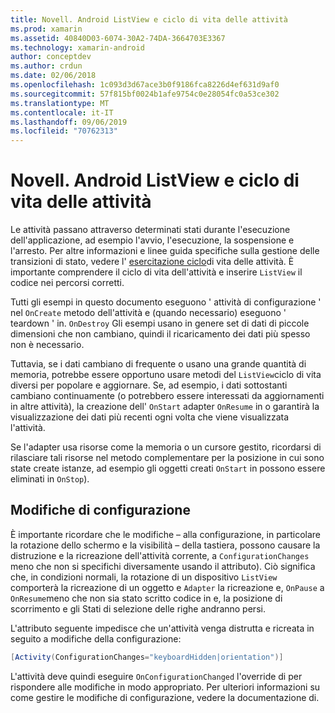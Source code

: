```yaml
---
title: Novell. Android ListView e ciclo di vita delle attività
ms.prod: xamarin
ms.assetid: 40840D03-6074-30A2-74DA-3664703E3367
ms.technology: xamarin-android
author: conceptdev
ms.author: crdun
ms.date: 02/06/2018
ms.openlocfilehash: 1c093d3d67ace3b0f9186fca8226d4ef631d9af0
ms.sourcegitcommit: 57f815bf0024b1afe9754c0e28054fc0a53ce302
ms.translationtype: MT
ms.contentlocale: it-IT
ms.lasthandoff: 09/06/2019
ms.locfileid: "70762313"
---
```

# <a name="xamarinandroid-listview-and-the-activity-lifecycle"></a>Novell. Android ListView e ciclo di vita delle attività

Le attività passano attraverso determinati stati durante l'esecuzione dell'applicazione, ad esempio l'avvio, l'esecuzione, la sospensione e l'arresto. Per altre informazioni e linee guida specifiche sulla gestione delle transizioni di stato, vedere l' [esercitazione ciclo](~/android/app-fundamentals/activity-lifecycle/index.md)di vita delle attività.
È importante comprendere il ciclo di vita dell'attività e inserire `ListView` il codice nei percorsi corretti.

Tutti gli esempi in questo documento eseguono ' attività di configurazione ' nel `OnCreate` metodo dell'attività e (quando necessario) eseguono ' teardown ' in. `OnDestroy` Gli esempi usano in genere set di dati di piccole dimensioni che non cambiano, quindi il ricaricamento dei dati più spesso non è necessario.

Tuttavia, se i dati cambiano di frequente o usano una grande quantità di memoria, potrebbe essere opportuno usare metodi del `ListView`ciclo di vita diversi per popolare e aggiornare. Se, ad esempio, i dati sottostanti cambiano continuamente (o potrebbero essere interessati da aggiornamenti in altre attività), la creazione dell' `OnStart` adapter `OnResume` in o garantirà la visualizzazione dei dati più recenti ogni volta che viene visualizzata l'attività.

Se l'adapter usa risorse come la memoria o un cursore gestito, ricordarsi di rilasciare tali risorse nel metodo complementare per la posizione in cui sono state create istanze, ad esempio gli oggetti creati `OnStart` in possono essere eliminati in `OnStop`).

## <a name="configuration-changes"></a>Modifiche di configurazione

È importante ricordare che le modifiche &ndash; alla configurazione, in particolare la rotazione dello schermo e la visibilità &ndash; della tastiera, possono causare la distruzione e la ricreazione dell'attività corrente, a `ConfigurationChanges` meno che non si specifichi diversamente usando il attributo). Ciò significa che, in condizioni normali, la rotazione di un dispositivo `ListView` comporterà la ricreazione di un oggetto e `Adapter` la ricreazione e, `OnPause` a `OnResume`meno che non sia stato scritto codice in e, la posizione di scorrimento e gli Stati di selezione delle righe andranno persi.

L'attributo seguente impedisce che un'attività venga distrutta e ricreata in seguito a modifiche della configurazione:

```csharp
[Activity(ConfigurationChanges="keyboardHidden|orientation")]
```

L'attività deve quindi eseguire `OnConfigurationChanged` l'override di per rispondere alle modifiche in modo appropriato. Per ulteriori informazioni su come gestire le modifiche di configurazione, vedere la documentazione di.
